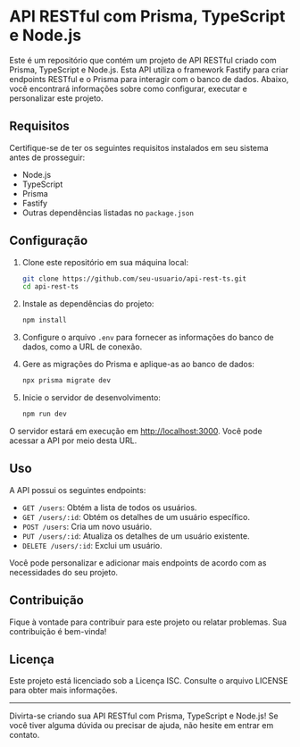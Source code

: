 # API RESTful com Prisma, TypeScript e Node.js

Este é um repositório que contém um projeto de API RESTful criado com Prisma, TypeScript e Node.js. Esta API utiliza o framework Fastify para criar endpoints RESTful e o Prisma para interagir com o banco de dados. Abaixo, você encontrará informações sobre como configurar, executar e personalizar este projeto.

## Requisitos

Certifique-se de ter os seguintes requisitos instalados em seu sistema antes de prosseguir:

- Node.js
- TypeScript
- Prisma
- Fastify
- Outras dependências listadas no `package.json`

## Configuração

1. Clone este repositório em sua máquina local:

   ```bash
   git clone https://github.com/seu-usuario/api-rest-ts.git
   cd api-rest-ts
   ```

2. Instale as dependências do projeto:

   ```bash
   npm install
   ```

3. Configure o arquivo `.env` para fornecer as informações do banco de dados, como a URL de conexão.

4. Gere as migrações do Prisma e aplique-as ao banco de dados:

   ```bash
   npx prisma migrate dev
   ```

5. Inicie o servidor de desenvolvimento:

   ```bash
   npm run dev
   ```

O servidor estará em execução em [http://localhost:3000](http://localhost:3000). Você pode acessar a API por meio desta URL.

## Uso

A API possui os seguintes endpoints:

- `GET /users`: Obtém a lista de todos os usuários.
- `GET /users/:id`: Obtém os detalhes de um usuário específico.
- `POST /users`: Cria um novo usuário.
- `PUT /users/:id`: Atualiza os detalhes de um usuário existente.
- `DELETE /users/:id`: Exclui um usuário.

Você pode personalizar e adicionar mais endpoints de acordo com as necessidades do seu projeto.

## Contribuição

Fique à vontade para contribuir para este projeto ou relatar problemas. Sua contribuição é bem-vinda!

## Licença

Este projeto está licenciado sob a Licença ISC. Consulte o arquivo LICENSE para obter mais informações.

---

Divirta-se criando sua API RESTful com Prisma, TypeScript e Node.js! Se você tiver alguma dúvida ou precisar de ajuda, não hesite em entrar em contato.
